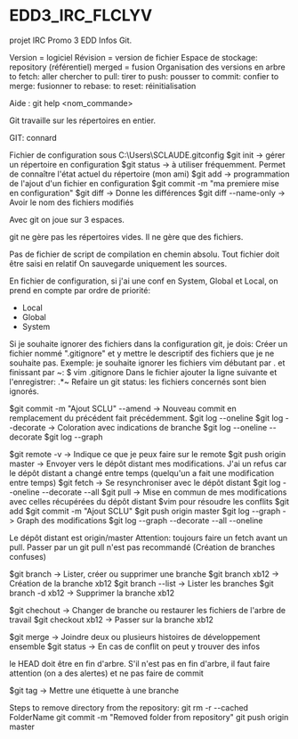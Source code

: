 # EDD3_IRC_FLCLYV
projet IRC Promo 3 EDD
Infos Git.

Version = logiciel
Révision = version de fichier
Espace de stockage: repository (référentiel)
merged = fusion
Organisation des versions en arbre
to fetch: aller chercher
to pull: tirer
to push: pousser
to commit: confier
to merge: fusionner
to rebase:
to reset: réinitialisation


Aide : git help <nom_commande>

Git travaille sur les répertoires en entier.

GIT: connard

Fichier de configuration sous C:\Users\SCLAUDE\.gitconfig
$git init -> gérer un répertoire en configuration
$git status -> à utiliser fréquemment. Permet de connaître l'état actuel du répertoire (mon ami)
$git add <fichier> -> programmation de l'ajout d'un fichier en configuration
$git commit -m "ma premiere mise en configuration"
$git diff -> Donne les différences
$git diff --name-only -> Avoir le nom des fichiers modifiés

Avec git on joue sur 3 espaces.


git ne gère pas les répertoires vides. Il ne gère que des fichiers.

Pas de fichier de script de compilation en chemin absolu. Tout fichier doit être saisi en relatif
On sauvegarde uniquement les sources.

En fichier de configuration, si j'ai une conf en System, Global et Local, on prend en compte par ordre de priorité:
 - Local
 - Global
 - System

Si je souhaite ignorer des fichiers dans la configuration git, je dois:
Créer un fichier nommé ".gitignore" et y mettre le descriptif des fichiers que je ne souhaite pas.
Exemple: je souhaite ignorer les fichiers vim débutant par . et finissant par ~:
$ vim .gitignore
Dans le fichier ajouter la ligne suivante et l'enregistrer:
.*~
Refaire un git status: les fichiers concernés sont bien ignorés.

$git commit -m "Ajout SCLU" --amend -> Nouveau commit en remplacement du précédent fait précédemment.
$git log --oneline
$git log --decorate -> Coloration avec indications de branche
$git log --oneline --decorate
$git log --graph

$git remote -v -> Indique ce que je peux faire sur le remote
$git push origin master -> Envoyer vers le dépôt distant mes modifications. J'ai un refus car le dépôt distant a changé entre temps (quelqu'un a fait une modification entre temps)
$git fetch -> Se resynchroniser avec le dépôt distant
$git log --oneline --decorate --all
$git pull -> Mise en commun de mes modifications avec celles récupérées du dépôt distant
$vim <Nom fichier> pour résoudre les conflits
$git add <Nom fichier>
$git commit -m "Ajout SCLU"
$git push origin master
$git log --graph -> Graph des modifications
$git log --graph --decorate --all --oneline

Le dépôt distant est origin/master
Attention: toujours faire un fetch avant un pull. Passer par un git pull n'est pas recommandé (Création de branches confuses)

$git branch -> Lister, créer ou supprimer une branche
$git branch xb12 -> Création de la branche xb12
$git branch --list -> Lister les branches
$git branch -d xb12 -> Supprimer la branche xb12

$git chechout -> Changer de branche ou restaurer les fichiers de l'arbre de travail
$git checkout xb12 -> Passer sur la branche xb12

$git merge -> Joindre deux ou plusieurs histoires de développement ensemble
$git status -> En cas de conflit on peut y trouver des infos

le HEAD doit être en fin d'arbre. S'il n'est pas en fin d'arbre, il faut faire attention (on a des alertes) et ne pas faire de commit

$git tag -> Mettre une étiquette à une branche


Steps to remove directory from the repository:
git rm -r --cached FolderName
git commit -m "Removed folder from repository"
git push origin master

